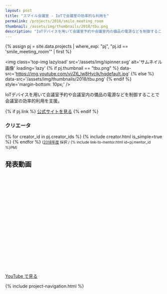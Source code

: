 ```yaml
---
layout: post
title: "スマイル会議室 - IoTで会議室の効率的な利用を"
permalink: /projects/2018/smile_meeting_room
thumbnail: /assets/img/thumbnails/2018/tbu.png
description: "IoTデバイスを用いて会議室予約や会議室内の備品の電源などを制御することで会議室の効率的利用を支援。"
---
```


{% assign pj = site.data.projects | where_exp: "pj", "pj.id == 'smile_meeting_room'" | first %}

<img class='top-img lazyload' src='/assets/img/spinner.svg' alt='サムネイル画像' loading='lazy'
{% if pj.thumbnail == "tbu.png" %} data-src='https://img.youtube.com/vi/Z6_Iw8Hvclk/hqdefault.jpg'
{% else %}                         data-src='/assets/img/thumbnails/2018/tbu.png'
{% endif %}                        style='margin-bottom: 10px;' />

IoTデバイスを用いて会議室予約や会議室内の備品の電源などを制御することで会議室の効率的利用を支援。

{% if pj.link %}
<a href="{{ pj.link }}" target="_blank" class="button">公式サイトを見る</a>
{% endif %}

### クリエータ
<p>
{% for creator_id in pj.creator_ids %}
  {% include creator.html is_simple=true %}
{% endfor %}
<small>(<a href='/projects/2018'>2018年度</a> 採択 / {% include link-to-mentor.html id=pj.mentor_id %}PM)</small>
</p>

## 発表動画
<div class="youtube">
  <iframe width="560" height="315" class="lazyload" data-src="https://www.youtube.com/embed/Z6_Iw8Hvclk?rel=0" frameborder="0" allowfullscreen=""></iframe>
</div>
<a href="https://www.youtube.com/watch?v={{ pj.youtube }}" target="_blank" rel="noopener" class="button">YouTube で見る</a>

{% include project-navigation.html %}

